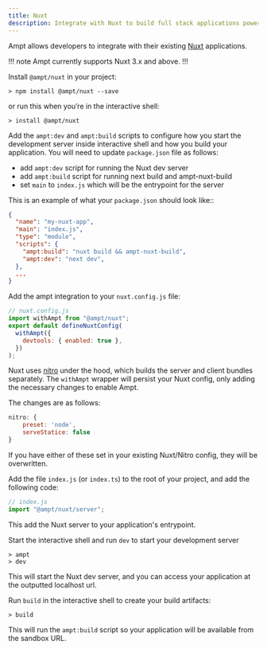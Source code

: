 ```yaml
---
title: Nuxt
description: Integrate with Nuxt to build full stack applications powered by Vue.js.
---
```


Ampt allows developers to integrate with their existing [Nuxt](https://nuxt.com/docs) applications.

!!! note
Ampt currently supports Nuxt 3.x and above.
!!!

Install `@ampt/nuxt` in your project:

```terminal title=Terminal
> npm install @ampt/nuxt --save
```

or run this when you’re in the interactive shell:

```terminal title=Terminal
> install @ampt/nuxt
```

Add the `ampt:dev` and `ampt:build` scripts to configure how you start the development server inside interactive shell and how you build your application. You will need to update `package.json` file as follows:

- add `ampt:dev` script for running the Nuxt dev server
- add `ampt:build` script for running next build and ampt-nuxt-build
- set `main` to `index.js` which will be the entrypoint for the server

This is an example of what your `package.json` should look like::

```json title=package.json, copy=false
{
  "name": "my-nuxt-app",
  "main": "index.js",
  "type": "module",
  "scripts": {
    "ampt:build": "nuxt build && ampt-nuxt-build",
    "ampt:dev": "next dev",
  },
  ...
}
```

Add the ampt integration to your `nuxt.config.js` file:

```javascript header=false
// nuxt.config.js
import withAmpt from "@ampt/nuxt";
export default defineNuxtConfig(
  withAmpt({
    devtools: { enabled: true },
  })
);
```

Nuxt uses [nitro](https://nitro.unjs.io/) under the hood, which builds the server and client bundles separately. The `withAmpt` wrapper will persist your Nuxt config, only adding the necessary changes to enable Ampt.

The changes are as follows:

```javascript header=false
nitro: {
    preset: 'node',
    serveStatice: false
}
```

If you have either of these set in your existing Nuxt/Nitro config, they will be overwritten.

Add the file `index.js` (or `index.ts`) to the root of your project, and add the following code:

```javascript header=false
// index.js
import "@ampt/nuxt/server";
```

This add the Nuxt server to your application's entrypoint.

Start the interactive shell and run `dev` to start your development server

```terminal title=Terminal, copy=false
> ampt
> dev
```

This will start the Nuxt dev server, and you can access your application at the outputted localhost url.

Run `build` in the interactive shell to create your build artifacts:

```terminal title=Terminal, copy=false
> build
```

This will run the `ampt:build` script so your application will be available from the sandbox URL.
